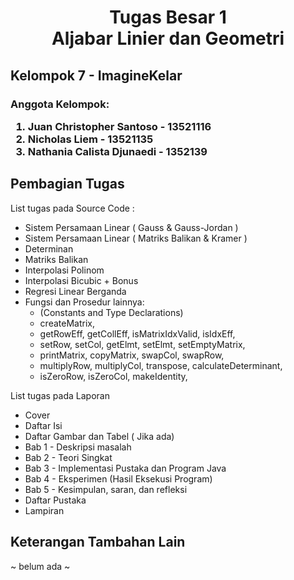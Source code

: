<h1> <center> Tugas Besar 1 <br> 
Aljabar Linier dan Geometri </center> </h1>

<h2> <b> Kelompok 7 - ImagineKelar </b> </h2>
<h3> Anggota Kelompok: 
<ol> 
<li> Juan Christopher Santoso - 13521116 
<li> Nicholas Liem  - 13521135 
<li> Nathania Calista Djunaedi - 1352139
</ol> </h3>

<h2> <b> Pembagian Tugas </b> </h2>
<p> List tugas pada Source Code : </p>
<ul>
<li> Sistem Persamaan Linear ( Gauss & Gauss-Jordan )
<li> Sistem Persamaan Linear ( Matriks Balikan & Kramer )
<li> Determinan
<li> Matriks Balikan
<li> Interpolasi Polinom 
<li> Interpolasi Bicubic + Bonus
<li> Regresi Linear Berganda
<li> Fungsi dan Prosedur lainnya:
    <ul>
    <li> (Constants and Type Declarations)
    <li> createMatrix,
    <li> getRowEff, getCollEff, isMatrixIdxValid, isIdxEff,
    <li> setRow, setCol, getElmt, setElmt, setEmptyMatrix,
    <li> printMatrix, copyMatrix, swapCol, swapRow,
    <li> multiplyRow, multiplyCol, transpose, calculateDeterminant, 
    <li> isZeroRow, isZeroCol, makeIdentity,
    </ul>
</ul>

<p> List tugas pada Laporan </p>
<ul>
<li> Cover 
<li> Daftar Isi
<li> Daftar Gambar dan Tabel ( Jika ada) 
<li> Bab 1 - Deskripsi masalah
<li> Bab 2 - Teori Singkat 
<li> Bab 3 - Implementasi Pustaka dan Program Java
<li> Bab 4 - Eksperimen (Hasil Eksekusi Program)
<li> Bab 5 - Kesimpulan, saran, dan refleksi
<li> Daftar Pustaka
<li> Lampiran

</ul>

<h2> <b> Keterangan Tambahan Lain </b> </h2>
<p> ~ belum ada ~ </p>